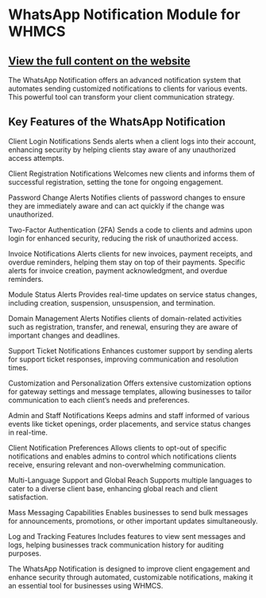 # WhatsApp Notification Module for WHMCS
## [View the full content on the website](https://wachat.net/whmcs-whatsapp-notification-module)
The WhatsApp Notification offers an advanced notification system that automates sending customized notifications to clients for various events. This powerful tool can transform your client communication strategy.

## Key Features of the WhatsApp Notification
Client Login Notifications
Sends alerts when a client logs into their account, enhancing security by helping clients stay aware of any unauthorized access attempts.

Client Registration Notifications
Welcomes new clients and informs them of successful registration, setting the tone for ongoing engagement.

Password Change Alerts
Notifies clients of password changes to ensure they are immediately aware and can act quickly if the change was unauthorized.

Two-Factor Authentication (2FA)
Sends a code to clients and admins upon login for enhanced security, reducing the risk of unauthorized access.

Invoice Notifications
Alerts clients for new invoices, payment receipts, and overdue reminders, helping them stay on top of their payments. Specific alerts for invoice creation, payment acknowledgment, and overdue reminders.

Module Status Alerts
Provides real-time updates on service status changes, including creation, suspension, unsuspension, and termination.

Domain Management Alerts
Notifies clients of domain-related activities such as registration, transfer, and renewal, ensuring they are aware of important changes and deadlines.

Support Ticket Notifications
Enhances customer support by sending alerts for support ticket responses, improving communication and resolution times.

Customization and Personalization
Offers extensive customization options for gateway settings and message templates, allowing businesses to tailor communication to each client’s needs and preferences.

Admin and Staff Notifications
Keeps admins and staff informed of various events like ticket openings, order placements, and service status changes in real-time.

Client Notification Preferences
Allows clients to opt-out of specific notifications and enables admins to control which notifications clients receive, ensuring relevant and non-overwhelming communication.

Multi-Language Support and Global Reach
Supports multiple languages to cater to a diverse client base, enhancing global reach and client satisfaction.

Mass Messaging Capabilities
Enables businesses to send bulk messages for announcements, promotions, or other important updates simultaneously.

Log and Tracking Features
Includes features to view sent messages and logs, helping businesses track communication history for auditing purposes.

The WhatsApp Notification is designed to improve client engagement and enhance security through automated, customizable notifications, making it an essential tool for businesses using WHMCS.
